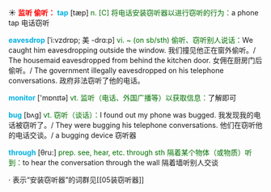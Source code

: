 ☀ <font color="red">**监听 偷听：**</font>
<font color="sky blue">**tap**</font> [tæp] 
<font color="rgb(227, 108, 9)">n. [C] 将电话安装窃听器以进行窃听的行为：</font>a phone tap 电话窃听
           
<font color="sky blue">**eavesdrop**</font> [ˈi:vzdrɒp; 美 -drɑ:p]
<font color="rgb(227, 108, 9)">vi. ~ (on sb/sth) 偷听、窃听别人说话：</font>We caught him eavesdropping outside the window. 我们撞见他正在窗外偷听。/ The housemaid eavesdropped from behind the kitchen door. 女佣在厨房门后偷听。/ The government illegally eavesdropped on his telephone conversations. 政府非法窃听了他的电话。

<font color="sky blue">**monitor**</font> ['mɒnɪtə] 
<font color="rgb(227, 108, 9)">vt. 监听（电话、外国广播等）以获取信息：</font>了解即可  
           
<font color="sky blue">**bug**</font> [bʌg]
<font color="rgb(227, 108, 9)">vt. 窃听（谈话）：</font>I found out my phone was bugged. 我发现我的电话被窃听了。/ They were bugging his telephone conversations. 他们在窃听他的电话交谈。/ a bugging device 窃听器

<font color="sky blue">**through**</font> [θru:] 
<font color="rgb(227, 108, 9)">prep. see, hear, etc. through sth 隔着某个物体（或物质）听到：</font>to hear the conversation through the wall 隔着墙听别人交谈

· 表示“安装窃听器”的词群见[[05装窃听器]]
